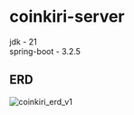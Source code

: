 # coinkiri-server
jdk - 21<br>
spring-boot - 3.2.5

## ERD
![coinkiri_erd_v1](https://github.com/COINKIRI/coinkiri-server/assets/83624600/d08e142f-dca8-4686-bf37-2f9b352a34c2)
